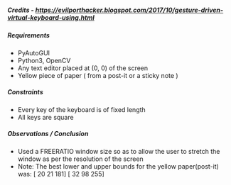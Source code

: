 ##### Credits - https://evilporthacker.blogspot.com/2017/10/gesture-driven-virtual-keyboard-using.html <br/>

##### Requirements
- PyAutoGUI
- Python3, OpenCV
- Any text editor placed at (0, 0) of the screen
- Yellow piece of paper ( from a post-it or a sticky note )

##### Constraints
- Every key of the keyboard is of fixed length
- All keys are square

##### Observations / Conclusion
- Used a FREERATIO window size so as to allow the user to stretch the window as
  per the resolution of the screen
- Note: The best lower and upper bounds for the yellow paper(post-it) was:
  [ 20  21 181]
  [ 32  98 255]
